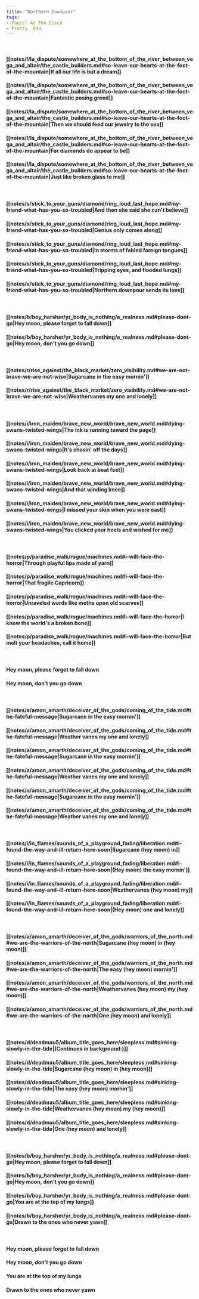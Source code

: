 ```yaml
---
title: "Northern Downpour"
tags:
- Panic! At The Disco
- Pretty. Odd.
---
```

&nbsp;
#### [[notes/l/la_dispute/somewhere_at_the_bottom_of_the_river_between_vega_and_altair/the_castle_builders.md#so-leave-our-hearts-at-the-foot-of-the-mountain|If all our life is but a dream]]
#### [[notes/l/la_dispute/somewhere_at_the_bottom_of_the_river_between_vega_and_altair/the_castle_builders.md#so-leave-our-hearts-at-the-foot-of-the-mountain|Fantastic posing greed]]
#### [[notes/l/la_dispute/somewhere_at_the_bottom_of_the_river_between_vega_and_altair/the_castle_builders.md#so-leave-our-hearts-at-the-foot-of-the-mountain|Then we should feed our jewelry to the sea]]
#### [[notes/l/la_dispute/somewhere_at_the_bottom_of_the_river_between_vega_and_altair/the_castle_builders.md#so-leave-our-hearts-at-the-foot-of-the-mountain|For diamonds do appear to be]]
#### [[notes/l/la_dispute/somewhere_at_the_bottom_of_the_river_between_vega_and_altair/the_castle_builders.md#so-leave-our-hearts-at-the-foot-of-the-mountain|Just like broken glass to me]]
&nbsp;
#### [[notes/s/stick_to_your_guns/diamond/ring_loud_last_hope.md#my-friend-what-has-you-so-troubled|And then she said she can't believe]]
#### [[notes/s/stick_to_your_guns/diamond/ring_loud_last_hope.md#my-friend-what-has-you-so-troubled|Genius only comes along]]
#### [[notes/s/stick_to_your_guns/diamond/ring_loud_last_hope.md#my-friend-what-has-you-so-troubled|In storms of fabled foreign tongues]]
#### [[notes/s/stick_to_your_guns/diamond/ring_loud_last_hope.md#my-friend-what-has-you-so-troubled|Tripping eyes, and flooded lungs]]
#### [[notes/s/stick_to_your_guns/diamond/ring_loud_last_hope.md#my-friend-what-has-you-so-troubled|Northern downpour sends its love]]
&nbsp;
#### [[notes/b/boy_harsher/yr_body_is_nothing/a_realness.md#please-dont-go|Hey moon, please forget to fall down]]
#### [[notes/b/boy_harsher/yr_body_is_nothing/a_realness.md#please-dont-go|Hey moon, don't you go down]]
&nbsp;
#### [[notes/r/rise_against/the_black_market/zero_visibility.md#we-are-not-brave-we-are-not-wise|Sugarcane in the easy mornin']]
#### [[notes/r/rise_against/the_black_market/zero_visibility.md#we-are-not-brave-we-are-not-wise|Weathervanes my one and lonely]]
&nbsp;
#### [[notes/i/iron_maiden/brave_new_world/brave_new_world.md#dying-swans-twisted-wings|The ink is running toward the page]]
#### [[notes/i/iron_maiden/brave_new_world/brave_new_world.md#dying-swans-twisted-wings|It's chasin' off the days]]
#### [[notes/i/iron_maiden/brave_new_world/brave_new_world.md#dying-swans-twisted-wings|Look back at boat feet]]
#### [[notes/i/iron_maiden/brave_new_world/brave_new_world.md#dying-swans-twisted-wings|And that winding knee]]
#### [[notes/i/iron_maiden/brave_new_world/brave_new_world.md#dying-swans-twisted-wings|I missed your skin when you were east]]
#### [[notes/i/iron_maiden/brave_new_world/brave_new_world.md#dying-swans-twisted-wings|You clicked your heels and wished for me]]
&nbsp;
#### [[notes/p/paradise_walk/rogue/machines.md#i-will-face-the-horror|Through playful lips made of yarn]]
#### [[notes/p/paradise_walk/rogue/machines.md#i-will-face-the-horror|That fragile Capricorn]]
#### [[notes/p/paradise_walk/rogue/machines.md#i-will-face-the-horror|Unraveled words like moths upon old scarves]]
#### [[notes/p/paradise_walk/rogue/machines.md#i-will-face-the-horror|I know the world's a broken bone]]
#### [[notes/p/paradise_walk/rogue/machines.md#i-will-face-the-horror|But melt your headaches, call it home]]
&nbsp;
#### Hey moon, please forget to fall down
#### Hey moon, don't you go down
&nbsp;
#### [[notes/a/amon_amarth/deceiver_of_the_gods/coming_of_the_tide.md#the-fateful-message|Sugarcane in the easy mornin']]
#### [[notes/a/amon_amarth/deceiver_of_the_gods/coming_of_the_tide.md#the-fateful-message|Weather vanes my one and lonely]]
#### [[notes/a/amon_amarth/deceiver_of_the_gods/coming_of_the_tide.md#the-fateful-message|Sugarcane in the easy mornin']]
#### [[notes/a/amon_amarth/deceiver_of_the_gods/coming_of_the_tide.md#the-fateful-message|Weather vanes my one and lonely]]
#### [[notes/a/amon_amarth/deceiver_of_the_gods/coming_of_the_tide.md#the-fateful-message|Sugarcane in the easy mornin']]
#### [[notes/a/amon_amarth/deceiver_of_the_gods/coming_of_the_tide.md#the-fateful-message|Weather vanes my one and lonely]]
&nbsp;
#### [[notes/i/in_flames/sounds_of_a_playground_fading/liberation.md#i-found-the-way-and-ill-return-here-soon|Sugarcane (hey moon) in]]
#### [[notes/i/in_flames/sounds_of_a_playground_fading/liberation.md#i-found-the-way-and-ill-return-here-soon|(Hey moon) the easy mornin']]
#### [[notes/i/in_flames/sounds_of_a_playground_fading/liberation.md#i-found-the-way-and-ill-return-here-soon|Weathervanes (hey moon) my]]
#### [[notes/i/in_flames/sounds_of_a_playground_fading/liberation.md#i-found-the-way-and-ill-return-here-soon|(Hey moon) one and lonely]]
&nbsp;
#### [[notes/a/amon_amarth/deceiver_of_the_gods/warriors_of_the_north.md#we-are-the-warriors-of-the-north|Sugarcane (hey moon) in (hey moon)]]
#### [[notes/a/amon_amarth/deceiver_of_the_gods/warriors_of_the_north.md#we-are-the-warriors-of-the-north|The easy (hey moon) mornin']]
#### [[notes/a/amon_amarth/deceiver_of_the_gods/warriors_of_the_north.md#we-are-the-warriors-of-the-north|Weathervanes (hey moon) my (hey moon)]]
#### [[notes/a/amon_amarth/deceiver_of_the_gods/warriors_of_the_north.md#we-are-the-warriors-of-the-north|One (hey moon) and lonely]]
&nbsp;
#### [[notes/d/deadmau5/album_title_goes_here/sleepless.md#sinking-slowly-in-the-tide|(Continues in background:)]]
#### [[notes/d/deadmau5/album_title_goes_here/sleepless.md#sinking-slowly-in-the-tide|Sugarcane (hey moon) in (hey moon)]]
#### [[notes/d/deadmau5/album_title_goes_here/sleepless.md#sinking-slowly-in-the-tide|The easy (hey moon) mornin']]
#### [[notes/d/deadmau5/album_title_goes_here/sleepless.md#sinking-slowly-in-the-tide|Weathervanes (hey moon) my (hey moon)]]
#### [[notes/d/deadmau5/album_title_goes_here/sleepless.md#sinking-slowly-in-the-tide|One (hey moon) and lonely]]
&nbsp;
#### [[notes/b/boy_harsher/yr_body_is_nothing/a_realness.md#please-dont-go|Hey moon, please forget to fall down]]
#### [[notes/b/boy_harsher/yr_body_is_nothing/a_realness.md#please-dont-go|Hey moon, don't you go down]]
#### [[notes/b/boy_harsher/yr_body_is_nothing/a_realness.md#please-dont-go|You are at the top of my lungs]]
#### [[notes/b/boy_harsher/yr_body_is_nothing/a_realness.md#please-dont-go|Drawn to the ones who never yawn]]
&nbsp;
#### Hey moon, please forget to fall down
#### Hey moon, don't you go down
#### You are at the top of my lungs
#### Drawn to the ones who never yawn

